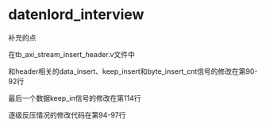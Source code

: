# datenlord_interview
补充的点

在tb_axi_stream_insert_header.v文件中

和header相关的data_insert、keep_insert和byte_insert_cnt信号的修改在第90-92行

最后一个数据keep_in信号的修改在第114行

逐级反压情况的修改代码在第94-97行
